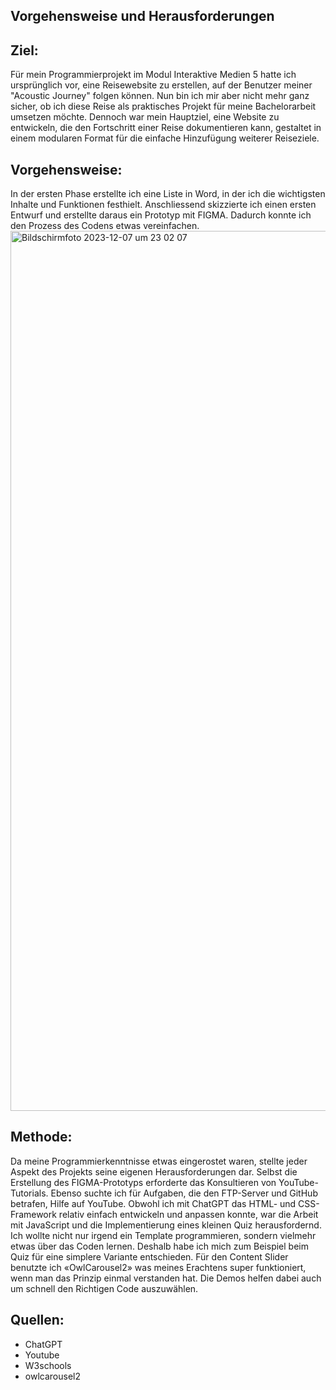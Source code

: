 **Vorgehensweise und Herausforderungen**
--


**Ziel:**
--

Für mein Programmierprojekt im Modul Interaktive Medien 5 hatte ich ursprünglich vor, eine Reisewebsite zu erstellen, auf der Benutzer meiner "Acoustic Journey" folgen können. Nun bin ich mir aber nicht mehr ganz sicher, ob ich diese Reise als praktisches Projekt für meine Bachelorarbeit umsetzen möchte. Dennoch war mein Hauptziel, eine Website zu entwickeln, die den Fortschritt einer Reise dokumentieren kann, gestaltet in einem modularen Format für die einfache Hinzufügung weiterer Reiseziele.



**Vorgehensweise:**
--

In der ersten Phase erstellte ich eine Liste in Word, in der ich die wichtigsten Inhalte und Funktionen festhielt. Anschliessend skizzierte ich einen ersten Entwurf und erstellte daraus ein Prototyp mit FIGMA. Dadurch konnte ich den Prozess des Codens etwas vereinfachen.
<img width="1408" alt="Bildschirmfoto 2023-12-07 um 23 02 07" src="https://github.com/xavierst1/acousticjourney/assets/153129340/636f491b-fb84-49cb-92b0-98c31f24dc61">


**Methode:**
--

Da meine Programmierkenntnisse etwas eingerostet waren, stellte jeder Aspekt des Projekts seine eigenen Herausforderungen dar. Selbst die Erstellung des FIGMA-Prototyps erforderte das Konsultieren von YouTube-Tutorials. Ebenso suchte ich für Aufgaben, die den FTP-Server und GitHub betrafen, Hilfe auf YouTube. Obwohl ich mit ChatGPT das HTML- und CSS-Framework relativ einfach entwickeln und anpassen konnte, war die Arbeit mit JavaScript und die Implementierung eines kleinen Quiz herausfordernd. Ich wollte nicht nur irgend ein Template programmieren, sondern vielmehr etwas über das Coden lernen. Deshalb habe ich mich zum Beispiel beim Quiz für eine simplere Variante entschieden. Für den Content Slider benutzte ich «OwlCarousel2» was meines Erachtens super funktioniert, wenn man das Prinzip einmal verstanden hat. Die Demos helfen dabei auch um schnell den Richtigen Code auszuwählen.


**Quellen:**
--

- ChatGPT
- Youtube
- W3schools
- owlcarousel2
